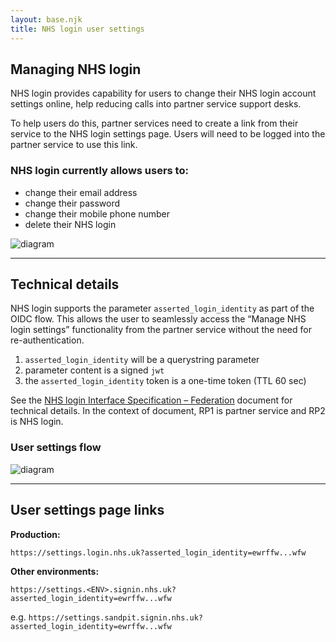 ```yaml
---
layout: base.njk
title: NHS login user settings
---
```


## Managing NHS login

NHS login provides capability for users to change their NHS login account settings online, help reducing calls into partner service support desks. 

To help users do this, partner services need to create a link from their service to the NHS login settings page. Users will need to be logged into the partner service to use this link.

### NHS login currently allows users to:
- change their email address
- change their password
- change their mobile phone number
- delete their NHS login

![diagram](nhslogin/images/example_settings_smallest.png)

---

## Technical details

NHS login supports the parameter `asserted_login_identity` as part of the OIDC flow. This allows the user to seamlessly access the “Manage NHS login settings” functionality from the partner service without the need for re-authentication. 

1. `asserted_login_identity` will be a querystring parameter 
2. parameter content is a signed `jwt`
3. the `asserted_login_identity` token is a one-time token (TTL 60 sec)

See the [NHS login Interface Specification – Federation](https://nhsconnect.github.io/nhslogin/interface-spec-doc/) document for technical details. In the context of document, RP1 is partner service and RP2 is NHS login.

### User settings flow

![diagram](nhslogin/images/SettingsDiagram_smaller.png "NHS login settings flow diagram")

---

## User settings page links

**Production:** 

`https://settings.login.nhs.uk?asserted_login_identity=ewrffw...wfw`

**Other environments:** 

`https://settings.<ENV>.signin.nhs.uk?asserted_login_identity=ewrffw...wfw`

e.g. `https://settings.sandpit.signin.nhs.uk?asserted_login_identity=ewrffw...wfw`



